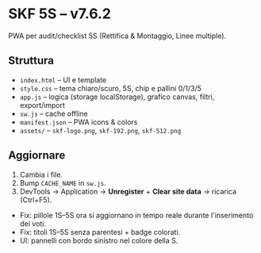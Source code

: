 # SKF 5S – v7.6.2

PWA per audit/checklist 5S (Rettifica & Montaggio, Linee multiple).

## Struttura
- `index.html` – UI e template
- `style.css` – tema chiaro/scuro, 5S, chip e pallini 0/1/3/5
- `app.js` – logica (storage localStorage), grafico canvas, filtri, export/import
- `sw.js` – cache offline
- `manifest.json` – PWA icons & colors
- `assets/` – `skf-logo.png`, `skf-192.png`, `skf-512.png`

## Aggiornare
1. Cambia i file.
2. Bump `CACHE_NAME` in `sw.js`.
3. DevTools → Application → **Unregister** + **Clear site data** → ricarica (Ctrl+F5).



- Fix: pillole 1S–5S ora si aggiornano in tempo reale durante l'inserimento dei voti.
- Fix: titoli 1S–5S senza parentesi + badge colorati.
- UI: pannelli con bordo sinistro nel colore della S.
